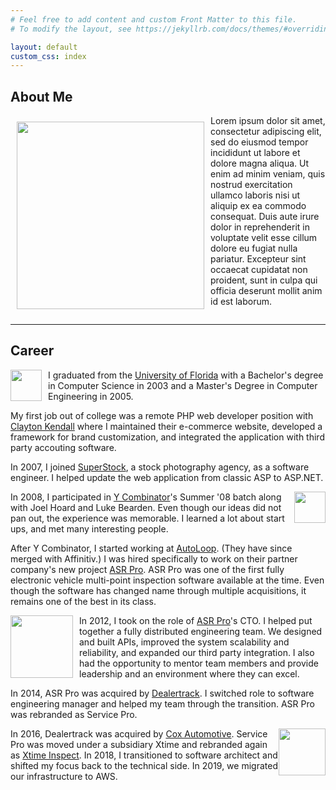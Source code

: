 ```yaml
---
# Feel free to add content and custom Front Matter to this file.
# To modify the layout, see https://jekyllrb.com/docs/themes/#overriding-theme-defaults

layout: default
custom_css: index
---
```



## About Me

<img align="left" width="300" style="margin:10px"
  src="../assets/me.jpg">
Lorem ipsum dolor sit amet, consectetur adipiscing elit, sed do eiusmod tempor incididunt ut labore et dolore magna aliqua. Ut enim ad minim veniam, quis nostrud exercitation ullamco laboris nisi ut aliquip ex ea commodo consequat. Duis aute irure dolor in reprehenderit in voluptate velit esse cillum dolore eu fugiat nulla pariatur. Excepteur sint occaecat cupidatat non proident, sunt in culpa qui officia deserunt mollit anim id est laborum.

<div style="clear: both;"></div>
<hr />

## Career

<img align="left" width="50" style="margin:0px 10px 0px 0px;"
  src="https://s3.amazonaws.com/sidearm.sites/gatorzone.com/images/responsive/nav_logo.png">
I graduated from the [University of Florida](https://www.cise.ufl.edu/) with a Bachelor's degree in Computer Science in 2003 and a Master's Degree in Computer Engineering in 2005.  

<!---
<img align="left" width="100" style="margin:10px;"
  src="https://www.claytonkendall.com/img/logo.jpg">
-->
My first job out of college was a remote PHP web developer position with [Clayton Kendall](https://www.claytonkendall.com/) where I maintained their e-commerce website, developed a framework for brand customization, and integrated the application with third party accouting software.

In 2007, I joined [SuperStock](https://www.superstock.com/), a stock photography agency, as a software engineer.  I helped update the web application from classic ASP to ASP.NET.

<img align="right" width="50" style="margin:0px 0px 0px 10px;"
  src="https://www.ycombinator.com/assets/ycdc/ycombinator-logo-b603b0a270e12b1d42b7cca9d4527a9b206adf8293a77f9f3e8b6cb542fcbfa7.png">
In 2008, I participated in [Y Combinator](https://www.ycombinator.com/)'s Summer '08 batch along with Joel Hoard and Luke Bearden.  Even though our ideas did not pan out, the experience was memorable.  I learned a lot about start ups, and met many interesting people.

<!---
<img align="right" width="100" style="margin:10px;"
  src="https://d2q79iu7y748jz.cloudfront.net/s/_squarelogo/5d8c6bf86da1faa0e26a1e4a4a0e9416">
-->
After Y Combinator, I started working at [AutoLoop](https://www.autoloop.com/).  (They have since merged with Affinitiv.)  I was hired specifically to work on their partner company's new project [ASR Pro](https://www.asrpro.com).  ASR Pro was one of the first fully electronic vehicle multi-point inspection software available at the time.  Even though the software has changed name through multiple acquisitions, it remains one of the best in its class.

<img align="left" width="100" style="margin:0px 10px 0px 0px;"
  src="https://static.asrpro.com/Images/logos/flat-2/production_medium.png">
In 2012, I took on the role of [ASR Pro](https://www.asrpro.com)'s CTO.  I helped put together a fully distributed engineering team.  We designed and built APIs, improved the system scalability and reliability, and expanded our third party integration.  I also had the opportunity to mentor team members and provide leadership and an environment where they can excel.

<!---
<img align="right" width="100" 
  src="https://us.dealertrack.com/wp-content/uploads/sites/2/2020/08/DealerTrack-logo.svg">
-->
In 2014, ASR Pro was acquired by [Dealertrack](https://us.dealertrack.com/).  I switched role to software engineering manager and helped my team through the transition.  ASR Pro was rebranded as Service Pro.  

<img align="right" width="75" style="margin:0px;"
  src="https://upload.wikimedia.org/wikipedia/commons/thumb/9/93/Amazon_Web_Services_Logo.svg/150px-Amazon_Web_Services_Logo.svg.png">
In 2016, Dealertrack was acquired by [Cox Automotive](https://www.coxautoinc.com/).  Service Pro was moved under a subsidiary Xtime and rebranded again as [Xtime Inspect](https://xtime.com/xtime-spectrum/inspect/).  In 2018, I transitioned to software architect and shifted my focus back to the technical side.  In 2019, we migrated our infrastructure to AWS.